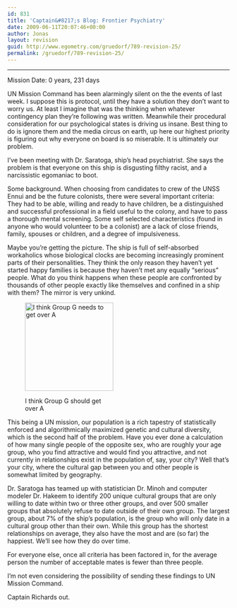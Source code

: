 ```yaml
---
id: 831
title: 'Captain&#8217;s Blog: Frontier Psychiatry'
date: 2009-06-11T20:07:46+00:00
author: Jonas
layout: revision
guid: http://www.egometry.com/gruedorf/789-revision-25/
permalink: /gruedorf/789-revision-25/
---
```

****

Mission Date: 0 years, 231 days

UN Mission Command has been alarmingly silent on the the events of last week. I suppose this is protocol, until they have a solution they don&#8217;t want to worry us. At least I imagine that was the thinking when whatever contingency plan they&#8217;re following was written. Meanwhile their procedural consideration for our psychological states is driving us insane. Best thing to do is ignore them and the media circus on earth, up here our highest priority is figuring out why everyone on board is so miserable. It is ultimately our problem.

I&#8217;ve been meeting with Dr. Saratoga, ship&#8217;s head psychiatrist. She says the problem is that everyone on this ship is disgusting filthy racist, and a narcissistic egomaniac to boot.

Some background. When choosing from candidates to crew of the UNSS Ennui and be the future colonists, there were several important criteria: They had to be able, willing and ready to have children, be a distinguished and successful professional in a field useful to the colony, and have to pass a thorough mental screening. Some self selected characteristics (found in anyone who would volunteer to be a colonist) are a lack of close friends, family, spouses or children, and a degree of impulsiveness.

Maybe you&#8217;re getting the picture. The ship is full of self-absorbed workaholics whose biological clocks are becoming increasingly prominent parts of their personalities. They think the only reason they haven&#8217;t yet started happy families is because they haven&#8217;t met any equally &#8220;serious&#8221; people. What do you think happens when these people are confronted by thousands of other people exactly like themselves and confined in a ship with them? The mirror is very unkind.<figure id="attachment_825" style="width: 200px" class="wp-caption alignright">

[<img class="size-medium wp-image-825" title="hakeembiases" src="http://www.egometry.com/i/2009/06/hakeembiases-300x300.png" alt="I think Group G needs to get over A" width="200" height="200" />](http://www.egometry.com/i/2009/06/hakeembiases.png)<figcaption class="wp-caption-text">I think Group G should get over A</figcaption></figure> 

This being a UN mission, our population is a rich tapestry of statistically enforced and algorithmically maximized genetic and cultural diversity, which is the second half of the problem. Have you ever done a calculation of how many single people of the opposite sex, who are roughly your age group, who you find attractive and would find you attractive, and not currently in relationships exist in the population of, say, your city? Well that&#8217;s your city, where the cultural gap between you and other people is somewhat limited by geography.

Dr. Saratoga has teamed up with statistician Dr. Minoh and computer modeler Dr. Hakeem to identify 200 unique cultural groups that are only willing to date within two or three other groups, and over 500 smaller groups that absolutely refuse to date outside of their own group. The largest group, about 7% of the ship&#8217;s population, is the group who will only date in a cultural group other than their own. While this group has the shortest relationships on average, they also have the most and are (so far) the happiest. We&#8217;ll see how they do over time.

For everyone else, once all criteria has been factored in, for the average person the number of acceptable mates is fewer than three people.

I&#8217;m not even considering the possibility of sending these findings to UN Mission Command.

Captain Richards out.